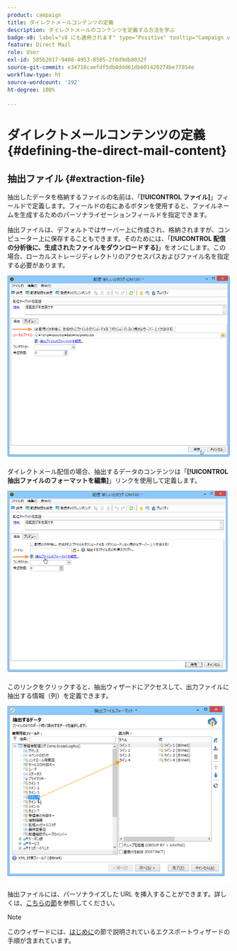 ```yaml
---
product: campaign
title: ダイレクトメールコンテンツの定義
description: ダイレクトメールのコンテンツを定義する方法を学ぶ
badge-v8: label="v8 にも適用されます" type="Positive" tooltip="Campaign v8 にも適用されます"
feature: Direct Mail
role: User
exl-id: 585b2017-9408-4953-8505-2f6d9db8032f
source-git-commit: e34718caefdf5db4ddd61db601420274be77054e
workflow-type: ht
source-wordcount: '192'
ht-degree: 100%

---
```


# ダイレクトメールコンテンツの定義{#defining-the-direct-mail-content}

## 抽出ファイル {#extraction-file}

抽出したデータを格納するファイルの名前は、「**[!UICONTROL ファイル]**」フィールドで定義します。フィールドの右にあるボタンを使用すると、ファイルネームを生成するためのパーソナライゼーションフィールドを指定できます。

抽出ファイルは、デフォルトではサーバー上に作成され、格納されますが、コンピューター上に保存することもできます。そのためには、「**[!UICONTROL 配信の分析後に、生成されたファイルをダウンロードする]**」をオンにします。この場合、ローカルストレージディレクトリのアクセスパスおよびファイル名を指定する必要があります。

![](assets/s_ncs_user_mail_delivery_local_file.png)

ダイレクトメール配信の場合、抽出するデータのコンテンツは「**[!UICONTROL 抽出ファイルのフォーマットを編集]**」リンクを使用して定義します。

![](assets/s_ncs_user_mail_delivery_format_link.png)

このリンクをクリックすると、抽出ウィザードにアクセスして、出力ファイルに抽出する情報（列）を定義できます。

![](assets/s_ncs_user_mail_delivery_format_wz.png)

抽出ファイルには、パーソナライズした URL を挿入することができます。詳しくは、[こちらの節](../../web/using/publishing-a-web-form.md)を参照してください。

>[!NOTE]
>
>このウィザードには、[はじめに](../../platform/using/executing-export-jobs.md)の節で説明されているエクスポートウィザードの手順が含まれています。
